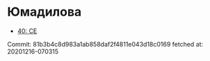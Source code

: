 # Юмадилова
- [40: CE](40.md)

Commit: 81b3b4c8d983a1ab858daf2f4811e043d18c0169
 fetched at: 20201216-070315
